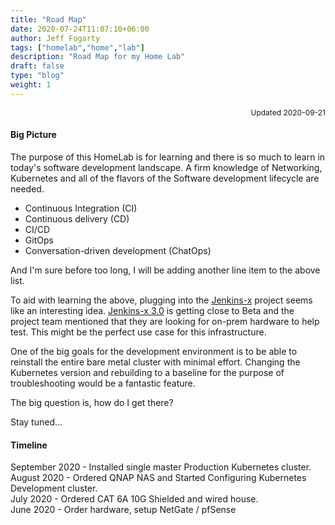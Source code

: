 ```yaml
---
title: "Road Map"
date: 2020-07-24T11:07:10+06:00
author: Jeff Fogarty
tags: ["homelab","home","lab"]
description: "Road Map for my Home Lab"
draft: false
type: "blog"
weight: 1
---
```

<div style="font-size: 12px; text-align: right !important"; >Updated 2020-09-21 </div><p>

#### Big Picture
The purpose of this HomeLab is for learning and there is so much to learn in today's software development landscape.  A firm knowledge of Networking, Kubernetes and all of the flavors of the Software development lifecycle are needed.
 - Continuous Integration (CI)
 - Continuous delivery (CD)
 - CI/CD
 - GitOps
 - Conversation-driven development (ChatOps)

And I'm sure before too long, I will be adding another line item to the above list.

To aid with learning the above, plugging into the [Jenkins-x](https://jenkins-x.io) project seems like an interesting idea.  [Jenkins-x 3.0](https://jenkins-x.io/docs/v3/guides/jx3/) is getting close to Beta and the project team mentioned that they are looking for on-prem hardware to help test.  This might be the perfect use case for this infrastructure.  

One of the big goals for the development environment is to be able to reinstall the entire bare metal cluster with minimal effort.  Changing the Kubernetes version and rebuilding to a baseline for the purpose of troubleshooting would be a fantastic feature.  

The big question is, how do I get there?  

Stay tuned...

#### Timeline
<div style="font-size: 14px">
September 2020  - Installed single master Production Kubernetes cluster. <br>
August 2020     - Ordered QNAP NAS and Started Configuring Kubernetes Development cluster.<br>
July 2020       - Ordered CAT 6A 10G Shielded and wired house.<br>
June 2020       - Order hardware, setup NetGate / pfSense<br>
</div>